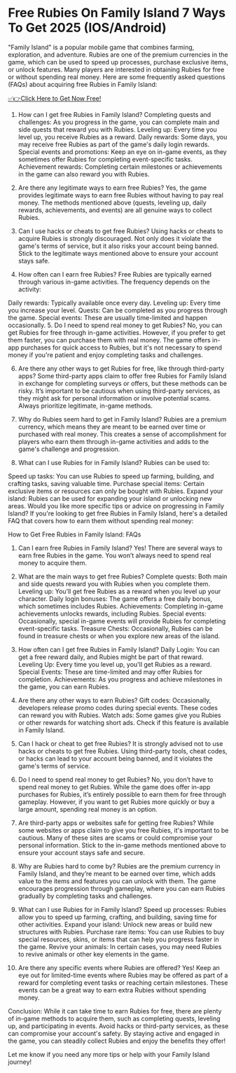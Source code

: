 # Free Rubies On Family Island 7 Ways To Get 2025 (IOS/Android)
"Family Island" is a popular mobile game that combines farming, exploration, and adventure. Rubies are one of the premium currencies in the game, which can be used to speed up processes, purchase exclusive items, or unlock features. Many players are interested in obtaining Rubies for free or without spending real money. Here are some frequently asked questions (FAQs) about acquiring free Rubies in Family Island:

<p><a href="https://allresources.xyz/familyisland.html/">✅👉Click Here to Get Now Free!</a></p>

1. How can I get free Rubies in Family Island?
Completing quests and challenges: As you progress in the game, you can complete main and side quests that reward you with Rubies.
Leveling up: Every time you level up, you receive Rubies as a reward.
Daily rewards: Some days, you may receive free Rubies as part of the game's daily login rewards.
Special events and promotions: Keep an eye on in-game events, as they sometimes offer Rubies for completing event-specific tasks.
Achievement rewards: Completing certain milestones or achievements in the game can also reward you with Rubies.
2. Are there any legitimate ways to earn free Rubies?
Yes, the game provides legitimate ways to earn free Rubies without having to pay real money. The methods mentioned above (quests, leveling up, daily rewards, achievements, and events) are all genuine ways to collect Rubies.

3. Can I use hacks or cheats to get free Rubies?
Using hacks or cheats to acquire Rubies is strongly discouraged. Not only does it violate the game's terms of service, but it also risks your account being banned. Stick to the legitimate ways mentioned above to ensure your account stays safe.

4. How often can I earn free Rubies?
Free Rubies are typically earned through various in-game activities. The frequency depends on the activity:

Daily rewards: Typically available once every day.
Leveling up: Every time you increase your level.
Quests: Can be completed as you progress through the game.
Special events: These are usually time-limited and happen occasionally.
5. Do I need to spend real money to get Rubies?
No, you can get Rubies for free through in-game activities. However, if you prefer to get them faster, you can purchase them with real money. The game offers in-app purchases for quick access to Rubies, but it's not necessary to spend money if you're patient and enjoy completing tasks and challenges.

6. Are there any other ways to get Rubies for free, like through third-party apps?
Some third-party apps claim to offer free Rubies for Family Island in exchange for completing surveys or offers, but these methods can be risky. It’s important to be cautious when using third-party services, as they might ask for personal information or involve potential scams. Always prioritize legitimate, in-game methods.

7. Why do Rubies seem hard to get in Family Island?
Rubies are a premium currency, which means they are meant to be earned over time or purchased with real money. This creates a sense of accomplishment for players who earn them through in-game activities and adds to the game's challenge and progression.

8. What can I use Rubies for in Family Island?
Rubies can be used to:

Speed up tasks: You can use Rubies to speed up farming, building, and crafting tasks, saving valuable time.
Purchase special items: Certain exclusive items or resources can only be bought with Rubies.
Expand your island: Rubies can be used for expanding your island or unlocking new areas.
Would you like more specific tips or advice on progressing in Family Island?
If you're looking to get free Rubies in Family Island, here's a detailed FAQ that covers how to earn them without spending real money:

How to Get Free Rubies in Family Island: FAQs
1. Can I earn free Rubies in Family Island?
Yes! There are several ways to earn free Rubies in the game. You won’t always need to spend real money to acquire them.

2. What are the main ways to get free Rubies?
Complete quests: Both main and side quests reward you with Rubies when you complete them.
Leveling up: You’ll get free Rubies as a reward when you level up your character.
Daily login bonuses: The game offers a free daily bonus, which sometimes includes Rubies.
Achievements: Completing in-game achievements unlocks rewards, including Rubies.
Special events: Occasionally, special in-game events will provide Rubies for completing event-specific tasks.
Treasure Chests: Occasionally, Rubies can be found in treasure chests or when you explore new areas of the island.
3. How often can I get free Rubies in Family Island?
Daily Login: You can get a free reward daily, and Rubies might be part of that reward.
Leveling Up: Every time you level up, you'll get Rubies as a reward.
Special Events: These are time-limited and may offer Rubies for completion.
Achievements: As you progress and achieve milestones in the game, you can earn Rubies.
4. Are there any other ways to earn Rubies?
Gift codes: Occasionally, developers release promo codes during special events. These codes can reward you with Rubies.
Watch ads: Some games give you Rubies or other rewards for watching short ads. Check if this feature is available in Family Island.
5. Can I hack or cheat to get free Rubies?
It is strongly advised not to use hacks or cheats to get free Rubies. Using third-party tools, cheat codes, or hacks can lead to your account being banned, and it violates the game's terms of service.

6. Do I need to spend real money to get Rubies?
No, you don’t have to spend real money to get Rubies. While the game does offer in-app purchases for Rubies, it’s entirely possible to earn them for free through gameplay. However, if you want to get Rubies more quickly or buy a large amount, spending real money is an option.

7. Are third-party apps or websites safe for getting free Rubies?
While some websites or apps claim to give you free Rubies, it's important to be cautious. Many of these sites are scams or could compromise your personal information. Stick to the in-game methods mentioned above to ensure your account stays safe and secure.

8. Why are Rubies hard to come by?
Rubies are the premium currency in Family Island, and they’re meant to be earned over time, which adds value to the items and features you can unlock with them. The game encourages progression through gameplay, where you can earn Rubies gradually by completing tasks and challenges.

9. What can I use Rubies for in Family Island?
Speed up processes: Rubies allow you to speed up farming, crafting, and building, saving time for other activities.
Expand your island: Unlock new areas or build new structures with Rubies.
Purchase rare items: You can use Rubies to buy special resources, skins, or items that can help you progress faster in the game.
Revive your animals: In certain cases, you may need Rubies to revive animals or other key elements in the game.
10. Are there any specific events where Rubies are offered?
Yes! Keep an eye out for limited-time events where Rubies may be offered as part of a reward for completing event tasks or reaching certain milestones. These events can be a great way to earn extra Rubies without spending money.

Conclusion:
While it can take time to earn Rubies for free, there are plenty of in-game methods to acquire them, such as completing quests, leveling up, and participating in events. Avoid hacks or third-party services, as these can compromise your account's safety. By staying active and engaged in the game, you can steadily collect Rubies and enjoy the benefits they offer!

Let me know if you need any more tips or help with your Family Island journey!
